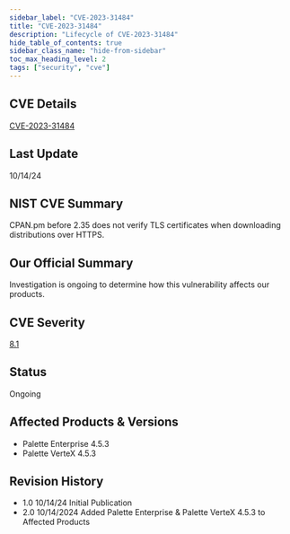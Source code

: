 ```yaml
---
sidebar_label: "CVE-2023-31484"
title: "CVE-2023-31484"
description: "Lifecycle of CVE-2023-31484"
hide_table_of_contents: true
sidebar_class_name: "hide-from-sidebar"
toc_max_heading_level: 2
tags: ["security", "cve"]
---
```


## CVE Details

[CVE-2023-31484](https://nvd.nist.gov/vuln/detail/CVE-2023-31484)

## Last Update

10/14/24

## NIST CVE Summary

CPAN.pm before 2.35 does not verify TLS certificates when downloading distributions over HTTPS.

## Our Official Summary

Investigation is ongoing to determine how this vulnerability affects our products.

## CVE Severity

[8.1](https://nvd.nist.gov/vuln/detail/CVE-2023-31484)

## Status

Ongoing

## Affected Products & Versions

- Palette Enterprise 4.5.3
- Palette VerteX 4.5.3

## Revision History

- 1.0 10/14/24 Initial Publication
- 2.0 10/14/2024 Added Palette Enterprise & Palette VerteX 4.5.3 to Affected Products